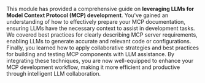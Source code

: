 This module has provided a comprehensive guide on **leveraging LLMs for Model Context Protocol (MCP) development**. You've gained an understanding of how to effectively prepare your MCP documentation, ensuring LLMs have the necessary context to assist in development tasks. We covered best practices for clearly describing MCP server requirements, enabling LLMs to generate accurate and relevant code or configurations. Finally, you learned how to apply collaborative strategies and best practices for building and testing MCP components with LLM assistance. By integrating these techniques, you are now well-equipped to enhance your MCP development workflow, making it more efficient and productive through intelligent LLM collaboration.